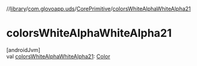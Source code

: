 //[library](../../../index.md)/[com.glovoapp.uds](../index.md)/[CorePrimitive](index.md)/[colorsWhiteAlphaWhiteAlpha21](colors-white-alpha-white-alpha21.md)

# colorsWhiteAlphaWhiteAlpha21

[androidJvm]\
val [colorsWhiteAlphaWhiteAlpha21](colors-white-alpha-white-alpha21.md): [Color](https://developer.android.com/reference/kotlin/androidx/compose/ui/graphics/Color.html)
